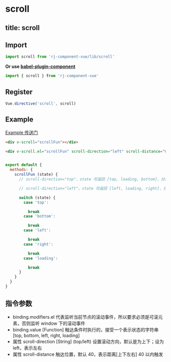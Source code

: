 # scroll

title: scroll
---

## Import

``` js
import scroll from 'rj-component-vue/lib/scroll'
```

**Or use [babel-plugin-component](https://www.npmjs.com/package/babel-plugin-component)**

``` js
import { scroll } from 'rj-component-vue'
```

## Register

``` js
Vue.directive('scroll', scroll)
```

## Example

[Example 传送门](//zhouyu1993.github.io/rjcv/scroll)

``` html
<div v-scroll="scrollFun"></div>

<div v-scroll.el="scrollFun" scroll-direction="left" scroll-distance="0"></div>
```

``` js

export default {
  methods: {
    scrollFun (state) {
      // scroll-direction="top"，state 可返回 [top, loading, bottom]，分别表示到达上端、处于中间、到达下端

      // scroll-direction="left"，state 可返回 [left, loading, right]，分别表示到达左端、处于中间、到达右端

      switch (state) {
        case 'top':

          break
        case 'bottom':

          break
        case 'left':

          break
        case 'right':

          break
        case 'loading':

          break
      }
    }
  }
}
```

## 指令参数

* binding.modifiers.el 代表监听当前节点的滚动事件，所以要求必须是可滚元素，否则监听 window 下的滚动事件
* binding.value [Function] 触达条件时执行的，接受一个表示状态的字符串 [top, bottom, left, right, loading]
* 属性 scroll-direction [String] (top/left) 设置滚动方向，默认是为上下；设为 left，表示左右
* 属性 scroll-distance 触达位置，默认 40，表示距离[上下左右] 40 以内触发
